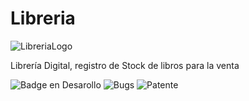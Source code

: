 # Libreria
  
![LibreriaLogo](https://github.com/Lucas-89/Libreria/assets/121033010/f575f14f-f916-4c88-b8d3-7ca2b3e70192) 
<br>
<p> 
Librería Digital, registro de Stock de libros para la venta
</p>

![Badge en Desarollo](https://img.shields.io/badge/ESTADO-EN%20DESAROLLO-green)
![Bugs](https://img.shields.io/badge/Days_Since_Last_BUG-0-red)
![Patente](https://img.shields.io/badge/Licence-Not%20Found-inactive)

